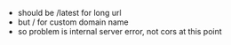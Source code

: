 - should be /latest for long url
- but / for custom domain name
- so problem is internal server error, not cors at this point